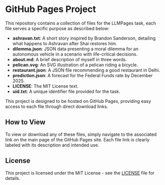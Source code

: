 # GitHub Pages Project

This repository contains a collection of files for the LLMPages task, each file serves a specific purpose as described below:

- **ashravan.txt**: A short story inspired by Brandon Sanderson, detailing what happens to Ashravan after Shai restores him.
- **dilemma.json**: JSON data presenting a moral dilemma for an autonomous vehicle in a scenario with life-critical decisions.
- **about.md**: A brief description of myself in three words.
- **pelican.svg**: An SVG illustration of a pelican riding a bicycle.
- **restaurant.json**: A JSON file recommending a good restaurant in Delhi.
- **prediction.json**: A forecast for the Federal Funds rate by December 2025.
- **LICENSE**: The MIT License text.
- **uid.txt**: A unique identifier file provided for the task.

This project is designed to be hosted on GitHub Pages, providing easy access to each file through direct download links.

## How to View

To view or download any of these files, simply navigate to the associated link on the main page of the GitHub Pages site. Each file link is clearly labeled with its description and intended use.

## License

This project is licensed under the MIT License - see the [LICENSE](LICENSE) file for details.